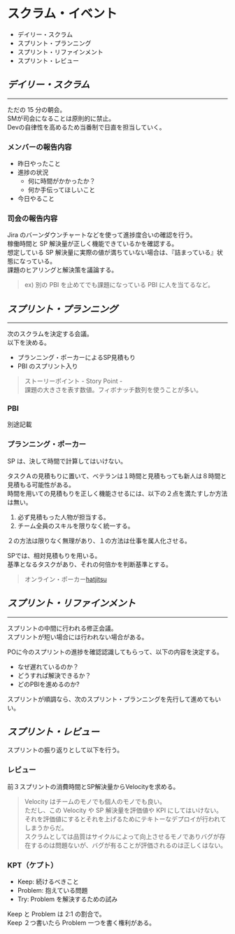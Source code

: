# スクラム・イベント

- デイリー・スクラム
- スプリント・プランニング
- スプリント・リファインメント
- スプリント・レビュー

## _デイリー・スクラム_

---

ただの 15 分の朝会。  
SMが司会になることは原則的に禁止。  
Devの自律性を高めるため当番制で日直を担当していく。

### メンバーの報告内容

- 昨日やったこと
- 進捗の状況
  - 何に時間がかかったか？
  - 何か手伝ってほしいこと
- 今日やること

### 司会の報告内容

Jira のバーンダウンチャートなどを使って進捗度合いの確認を行う。  
稼働時間と SP 解決量が正しく機能できているかを確認する。  
想定している SP 解決量に実際の値が満ちていない場合は、『詰まっている』状態になっている。  
課題のヒアリングと解決策を議論する。

> ex) 別の PBI を止めてでも課題になっている PBI に人を当てるなど。

## _スプリント・プランニング_

---

次のスクラムを決定する会議。  
以下を決める。

- プランニング・ポーカーによるSP見積もり
- PBI のスプリント入り

> ストーリーポイント - Story Point -  
> 課題の大きさを表す数値。フィボナッチ数列を使うことが多い。

### PBI

別途記載

### プランニング・ポーカー

SP は、決して時間で計算してはいけない。

タスクＡの見積もりに置いて、ベテランは１時間と見積もっても新人は８時間と見積もる可能性がある。  
時間を用いての見積もりを正しく機能させるには、以下の２点を満たすしか方法は無い。

1. 必ず見積もった人物が担当する。
2. チーム全員のスキルを限りなく統一する。

２の方法は限りなく無理があり、１の方法は仕事を属人化させる。

SPでは、相対見積もりを用いる。  
基準となるタスクがあり、それの何倍かを判断基準とする。

> オンライン・ポーカー[hatjitsu](https://tools.wmflabs.org/hatjitsu)

## _スプリント・リファインメント_

---

スプリントの中間に行われる修正会議。  
スプリントが短い場合には行われない場合がある。

POに今のスプリントの進捗を確認認識してもらって、以下の内容を決定する。

- なぜ遅れているのか？
- どうすれば解決できるか？
- どのPBIを進めるのか?

スプリントが順調なら、次のスプリント・プランニングを先行して進めてもいい。

## _スプリント・レビュー_

スプリントの振り返りとして以下を行う。

### レビュー

前３スプリントの消費時間とSP解決量からVelocityを求める。

> Velocity はチームのモノでも個人のモノでも良い。  
> ただし、この Velocity や SP 解決量を評価値や KPI にしてはいけない。  
> それを評価値にするとそれを上げるためにテキトーなデプロイが行われてしまうからだ。  
> スクラムとしては品質はサイクルによって向上させるモノでありバグが存在するのは問題ないが、バグが有ることが評価されるのは正しくはない。

### KPT（ケプト）

- Keep: 続けるべきこと
- Problem: 抱えている問題
- Try: Problem を解決するための試み

Keep と Problem は 2:1 の割合で。  
Keep ２つ書いたら Problem 一つを書く権利がある。
